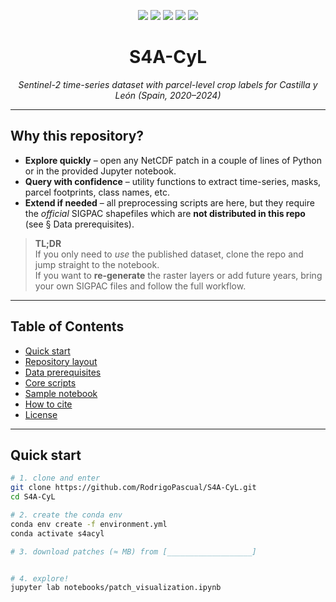 <!-- --------------------------------------------------------------------- -->
<!--                S4A-CyL – Sentinel-2 for Agriculture                   -->
<!-- --------------------------------------------------------------------- -->
<p align="center">
  <img src="https://img.shields.io/github/last-commit/RodrigoPascual/S4A-CyL?style=flat-square">
  <img src="https://img.shields.io/github/languages/top/RodrigoPascual/S4A-CyL?style=flat-square">
  <img src="https://img.shields.io/badge/python-3.10%2B-blue?style=flat-square">
  <img src="https://img.shields.io/badge/data-CC%20BY%204.0-green?style=flat-square">
  <a href="https://doi.org/10.5281/zenodo.XXXXXXX"><img src="https://img.shields.io/badge/dataset-Zenodo-orange?style=flat-square"></a>
</p>

<h1 align="center">S4A-CyL</h1>
<p align="center"><em>Sentinel-2 time-series dataset with parcel-level crop labels for Castilla y León (Spain, 2020–2024)</em></p>

---

## Why this repository?

* **Explore quickly** – open any NetCDF patch in a couple of lines of Python or in the provided Jupyter notebook.  
* **Query with confidence** – utility functions to extract time-series, masks, parcel footprints, class names, etc.  
* **Extend if needed** – all preprocessing scripts are here, but they require the *official* SIGPAC shapefiles which are **not distributed in this repo** (see § Data prerequisites).

> **TL;DR**    
> If you only need to *use* the published dataset, clone the repo and jump straight to the notebook.  
> If you want to **re-generate** the raster layers or add future years, bring your own SIGPAC files and follow the full workflow.

---

## Table of Contents
- [Quick start](#quick-start)
- [Repository layout](#repository-layout)
- [Data prerequisites](#data-prerequisites)
- [Core scripts](#core-scripts)
- [Sample notebook](#sample-notebook)
- [How to cite](#how-to-cite)
- [License](#license)

---

## Quick start

```bash
# 1. clone and enter
git clone https://github.com/RodrigoPascual/S4A-CyL.git
cd S4A-CyL

# 2. create the conda env
conda env create -f environment.yml
conda activate s4acyl

# 3. download patches (≈ MB) from [___________________]


# 4. explore!
jupyter lab notebooks/patch_visualization.ipynb

